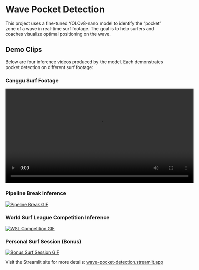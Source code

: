 # Wave Pocket Detection

This project uses a fine-tuned YOLOv8-nano model to identify the “pocket” zone of a wave in real-time surf footage. The goal is to help surfers and coaches visualize optimal positioning on the wave.

## Demo Clips
Below are four inference videos produced by the model. Each demonstrates pocket detection on different surf footage:

### Canggu Surf Footage
<video src="assets/Inference_video.mp4" controls width="600">
Your browser does not support the video tag.
</video>

### Pipeline Break Inference  
[![Pipeline Break GIF](assets/pipeline_inference.gif)](assets/pipeline_inference.mp4)

### World Surf League Competition Inference
[![WSL Competition GIF](assets/kanoa_inference.gif)](assets/kanoa_igarashi_surf_video.mp4)

### Personal Surf Session (Bonus)  
[![Bonus Surf Session GIF](assets/inference_bonus.gif)](assets/inference_bonus.mp4)

Visit the Streamlit site for more details: [wave-pocket-detection.streamlit.app](https://wave-pocket-detection.streamlit.app/)







